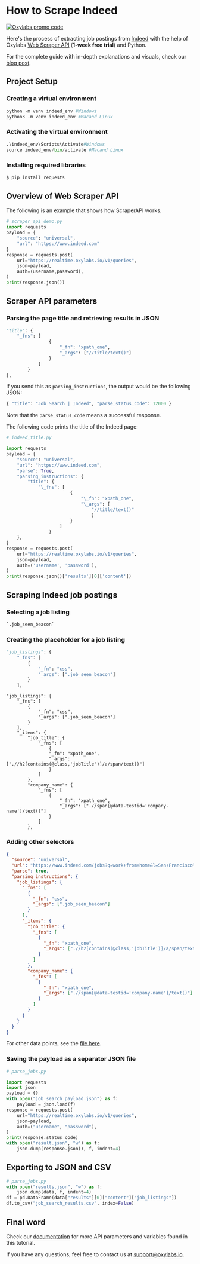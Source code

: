 # How to Scrape Indeed

[![Oxylabs promo code](https://user-images.githubusercontent.com/129506779/250792357-8289e25e-9c36-4dc0-a5e2-2706db797bb5.png)](https://oxylabs.go2cloud.org/aff_c?offer_id=7&aff_id=877&url_id=112)

Here's the process of extracting job postings from [Indeed](https://www.indeed.com/) with the help of Oxylabs [Web Scraper API](https://oxylabs.io/products/scraper-api/web) (**1-week free trial**) and Python.

For the complete guide with in-depth explanations and visuals, check our [blog post](https://oxylabs.io/blog/how-to-scrape-indeed).

## Project Setup

### Creating a virtual environment

```python
python -m venv indeed_env #Windows
python3 -m venv indeed_env #Macand Linux
```

### Activating the virtual environment

```python
.\indeed_env\Scripts\Activate#Windows
source indeed_env/bin/activate #Macand Linux
```

### Installing required libraries

```python
$ pip install requests
```

## Overview of Web Scraper API

The following is an example that shows how ScraperAPI works.

```python
# scraper_api_demo.py
import requests
payload = {
    "source": "universal",
    "url": "https://www.indeed.com"
}
response = requests.post(
    url="https://realtime.oxylabs.io/v1/queries",
    json=payload,
    auth=(username,password),
)
print(response.json())
```

## Scraper API parameters

### Parsing the page title and retrieving results in JSON

```python
"title": {
    "_fns": [
                {
                    "_fn": "xpath_one",
                    "_args": ["//title/text()"]
                }
            ]
        }
},
```

If you send this as `parsing_instructions`, the output would be the following JSON:

```python
{ "title": "Job Search | Indeed", "parse_status_code": 12000 }
```

Note that the `parse_status_code` means a successful response.

The following code prints the title of the Indeed page:

```python
# indeed_title.py

import requests
payload = {
    "source": "universal",
    "url": "https://www.indeed.com",
    "parse": True,
    "parsing_instructions": {
        "title": {
            "\_fns": [
                        {
                            "\_fn": "xpath_one",
                            "\_args": [
                                "//title/text()"
                                ]
                        }
                    ]
                }
    },
}
response = requests.post(
    url="https://realtime.oxylabs.io/v1/queries",
    json=payload,
    auth=('username', 'password'),
)
print(response.json()['results'][0]['content'])
```

## Scraping Indeed job postings

### Selecting a job listing

```python
`.job_seen_beacon`
```

### Creating the placeholder for a job listing

```python
"job_listings": {
    "_fns": [
        {
            "_fn": "css",
            "_args": [".job_seen_beacon"]
        }
    ],
```

```
"job_listings": {
    "_fns": [
        {
            "_fn": "css",
            "_args": [".job_seen_beacon"]
        }
    ],
    "_items": {
        "job_title": {
            "_fns": [
                {
                "_fn": "xpath_one",
                "_args": [".//h2[contains(@class,'jobTitle')]/a/span/text()"]
                }
            ]
        },
        "company_name": {
            "_fns": [
                {
                    "_fn": "xpath_one",
                    "_args": [".//span[@data-testid='company-name']/text()"]
                }
            ]
        },
```

### Adding other selectors

```json
{
  "source": "universal",
  "url": "https://www.indeed.com/jobs?q=work+from+home&l=San+Francisco%2C+CA",
  "parse": true,
  "parsing_instructions": {
    "job_listings": {
      "_fns": [
        {
          "_fn": "css",
          "_args": [".job_seen_beacon"]
        }
      ],
      "_items": {
        "job_title": {
          "_fns": [
            {
              "_fn": "xpath_one",
              "_args": [".//h2[contains(@class,'jobTitle')]/a/span/text()"]
            }
          ]
        },
        "company_name": {
          "_fns": [
            {
              "_fn": "xpath_one",
              "_args": [".//span[@data-testid='company-name']/text()"]
            }
          ]
        }
      }
    }
  }
}
```

For other data points, see the [file here](src/job_search_payload.json).

### Saving the payload as a separator JSON file

```python
# parse_jobs.py

import requests
import json
payload = {}
with open("job_search_payload.json") as f:
    payload = json.load(f)
response = requests.post(
    url="https://realtime.oxylabs.io/v1/queries",
    json=payload,
    auth=("username", "password"),
)
print(response.status_code)
with open("result.json", "w") as f:
    json.dump(response.json(), f, indent=4)
```

## Exporting to JSON and CSV

```python
# parse_jobs.py
with open("results.json", "w") as f:
    json.dump(data, f, indent=4)
df = pd.DataFrame(data["results"][0]["content"]["job_listings"])
df.to_csv("job_search_results.csv", index=False)
```

## Final word

Check our [documentation](https://developers.oxylabs.io/scraper-apis/web-scraper-api) for more API parameters and variables found in this tutorial.

If you have any questions, feel free to contact us at support@oxylabs.io.
